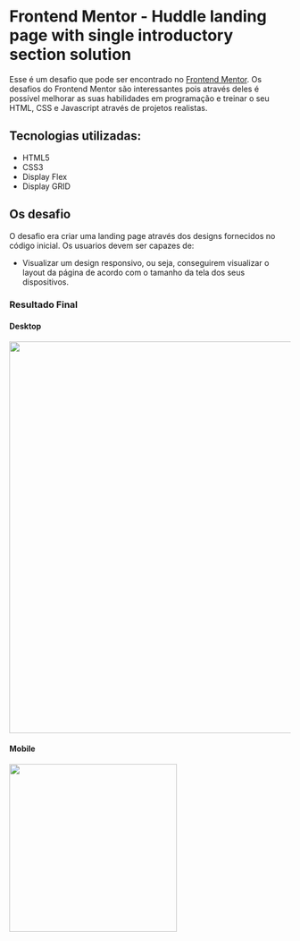 # Frontend Mentor - Huddle landing page with single introductory section solution

Esse é um desafio que pode ser encontrado no [Frontend Mentor](https://www.frontendmentor.io). Os desafios do Frontend Mentor são interessantes pois através deles é possível melhorar as suas habilidades em programação e treinar o seu HTML, CSS e Javascript através de projetos realistas.

## Tecnologias utilizadas:
<uL>
<li>HTML5</li>
<li>CSS3</li>
<li>Display Flex</li>
<li>Display GRID</li>
</ul>

## Os desafio

O desafio era criar uma landing page através dos designs fornecidos no código inicial. 
Os usuarios devem ser capazes de:

- Visualizar um design responsivo, ou seja, conseguirem visualizar o layout da página de acordo com o tamanho da tela dos seus dispositivos. 

### Resultado Final

#### Desktop

<img src="https://github.com/AndreiaOliveira7/huddle-landingPage/blob/master/images/Captura%20de%20tela%20de%202023-03-12%2019-54-47.png?raw=true" style="width: 700px"/>

#### Mobile

<img src="https://github.com/AndreiaOliveira7/huddle-landingPage/blob/master/images/Captura%20de%20tela%20de%202023-03-12%2019-54-40.png?raw=true" style="width: 300px"/>

